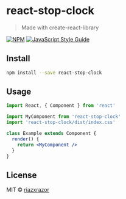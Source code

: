 # react-stop-clock

> Made with create-react-library

[![NPM](https://img.shields.io/npm/v/react-stop-clock.svg)](https://www.npmjs.com/package/react-stop-clock) [![JavaScript Style Guide](https://img.shields.io/badge/code_style-standard-brightgreen.svg)](https://standardjs.com)

## Install

```bash
npm install --save react-stop-clock
```

## Usage

```jsx
import React, { Component } from 'react'

import MyComponent from 'react-stop-clock'
import 'react-stop-clock/dist/index.css'

class Example extends Component {
  render() {
    return <MyComponent />
  }
}
```

## License

MIT © [riazxrazor](https://github.com/riazxrazor)
